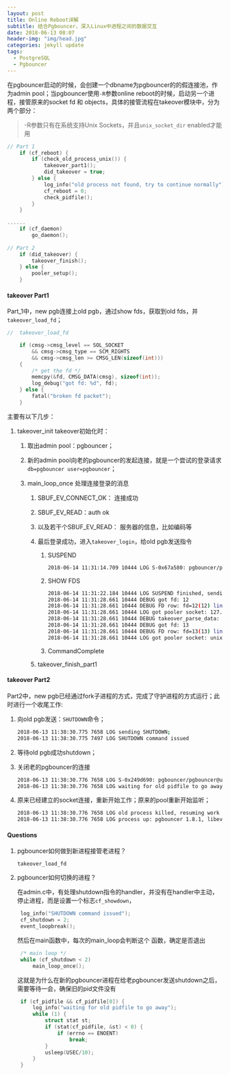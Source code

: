 ```yaml
---
layout: post
title: Online Reboot详解
subtitle: 结合Pgbouncer，深入Linux中进程之间的数据交互
date: 2018-06-13 08:07
header-img: "img/head.jpg"
categories: jekyll update
tags:
  - PostgreSQL
  - Pgbouncer
---
```


在pgbouncer启动的时候，会创建一个dbname为pgbouncer的的假连接池，作为admin pool；当pgbouncer使用`-R`参数online reboot的时候，启动另一个进程，接管原来的socket fd 和 objects，具体的接管流程在takeover模块中，分为两个部分：

> -R参数只有在系统支持Unix Sockets，并且`unix_socket_dir` enabled才能用

```c
// Part 1
	if (cf_reboot) {
		if (check_old_process_unix()) {
			takeover_part1();
			did_takeover = true;
		} else {
			log_info("old process not found, try to continue normally");
			cf_reboot = 0;
			check_pidfile();
		}
	}

......
    if (cf_daemon)
		go_daemon();
    
// Part 2
    if (did_takeover) {
		takeover_finish();
	} else {
		pooler_setup();
	}
```

#### takeover Part1

Part_1中，new pgb连接上old pgb，通过show fds，获取到old fds，并`takeover_load_fd`；

```c
//	takeover_load_fd

	if (cmsg->cmsg_level == SOL_SOCKET
		&& cmsg->cmsg_type == SCM_RIGHTS
		&& cmsg->cmsg_len >= CMSG_LEN(sizeof(int)))
	{
		/* get the fd */
		memcpy(&fd, CMSG_DATA(cmsg), sizeof(int));
		log_debug("got fd: %d", fd);
	} else {
		fatal("broken fd packet");
	}
```

主要有以下几步：

1. takeover_init takeover初始化时：

   1. 取出admin pool：pgbouncer；

   2. 新的admin pool向老的pgbouncer的发起连接，就是一个尝试的登录请求`db=pgbouncer user=pgbouncer`；

   3. main_loop_once 处理连接登录的消息

      1. SBUF_EV_CONNECT_OK： 连接成功

      2. SBUF_EV_READ：auth ok

      3. 以及若干个SBUF_EV_READ： 服务器的信息，比如编码等

      4. 最后登录成功，进入`takeover_login`，给old pgb发送指令

         1. SUSPEND

            ```bash
            2018-06-14 11:31:14.709 10444 LOG S-0x67a580: pgbouncer/pgbouncer@unix:6432 Login OK, sending SUSPEND
            ```

         2. SHOW FDS

            ```bash
            2018-06-14 11:31:22.184 10444 LOG SUSPEND finished, sending SHOW FDS
            2018-06-14 11:31:28.661 10444 DEBUG got fd: 12
            2018-06-14 11:31:28.661 10444 DEBUG FD row: fd=12(12) linkfd=0 task=pooler user=NULL db=NULL enc=NULL
            2018-06-14 11:31:28.661 10444 LOG got pooler socket: 127.0.0.1:6432
            2018-06-14 11:31:28.661 10444 DEBUG takeover_parse_data: 'D'
            2018-06-14 11:31:28.661 10444 DEBUG got fd: 13
            2018-06-14 11:31:28.661 10444 DEBUG FD row: fd=13(13) linkfd=0 task=pooler user=NULL db=NULL enc=NULL
            2018-06-14 11:31:28.661 10444 LOG got pooler socket: unix:6432
            ```

         3. CommandComplete

      5. takeover_finish_part1

#### takeover Part2

Part2中，new pgb已经通过fork子进程的方式，完成了守护进程的方式运行；此时进行一个收尾工作:

1. 向old pgb发送：`SHUTDOWN`命令；

   ```bash
   2018-06-13 11:38:30.775 7658 LOG sending SHUTDOWN;
   2018-06-13 11:38:30.775 7497 LOG SHUTDOWN command issued
   ```

2. 等待old pgb成功shutdown；

3. 关闭老的pgbouncer的连接

   ```bash
   2018-06-13 11:38:30.776 7658 LOG S-0x249d690: pgbouncer/pgbouncer@unix:6432 closing because: disko over (age=0)
   2018-06-13 11:38:30.776 7658 LOG waiting for old pidfile to go away
   ```

4. 原来已经建立的socket连接，重新开始工作；原来的pool重新开始监听；

   ```bash
   2018-06-13 11:38:30.776 7658 LOG old process killed, resuming work
   2018-06-13 11:38:30.776 7658 LOG process up: pgbouncer 1.8.1, libevent 2.0.21-stable (epoll), adns: c-ares 1.10.0, tls: OpenSSL 1.0.1e-fips 11 Feb 2013
   ```

#### Questions

1. pgbouncer如何做到新进程接管老进程？

   `takeover_load_fd` 

2. pgbouncer如何切换的进程？

   在admin.c中，有处理shutdown指令的handler，并没有在handler中主动，停止进程，而是设置一个标志`cf_showdown`，

   ```c
   	log_info("SHUTDOWN command issued");
   	cf_shutdown = 2;
   	event_loopbreak();
   ```

   然后在main函数中，每次的main_loop会判断这个 函数，确定是否退出

   ```c
   	/* main loop */
   	while (cf_shutdown < 2)
   		main_loop_once();
   ```

   这就是为什么在新的pgbouncer进程在给老pgbouncer发送shutdown之后，需要等待一会，确保旧的pid文件没有

   ```c
   	if (cf_pidfile && cf_pidfile[0]) {
   		log_info("waiting for old pidfile to go away");
   		while (1) {
   			struct stat st;
   			if (stat(cf_pidfile, &st) < 0) {
   				if (errno == ENOENT)
   					break;
   			}
   			usleep(USEC/10);
   		}
   	}
   ```



